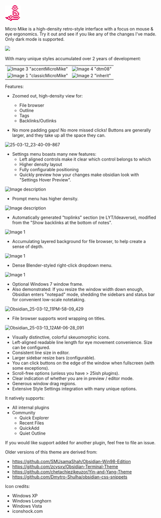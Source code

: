 ![](microMike.png)

Micro Mike is a high-density retro-style interface with a focus on mouse & eye ergonomics. Try it out and see if you like any of the changes I've made. Only dark mode is supported.

![](https://i.imgur.com/jSTlpRI.png)

With many unique styles accumulated over 2 years of development: 

|  | |
|---------|---------|
| ![Image 3](https://i.imgur.com/4Jx5Atd.png) "accentMicroMike"| ![Image 4](https://i.imgur.com/jSTlpRI.png) "dtm08"|
| ![Image 1](https://i.imgur.com/Rn6q0aS.png) "classicMicroMike"| ![Image 2](https://i.imgur.com/q1O8pEV.png) "inherit"|

Features:

* Zoomed out, high-density view for:
	* File browser
 	* Outline
 	* Tags
 	* Backlinks/Outlinks

* No more padding gaps! No more missed clicks! Buttons are generally larger, and they take up all the space they can.

![25-03-12_23-40-09-867](https://github.com/user-attachments/assets/30e5f090-0e2a-48e9-9daf-d7069cee1ab7)

* Settings menu boasts many new features:	
	* Left aligned controls make it clear which control belongs to which
	* Higher density layout
	* Fully configurable positioning
   	* Quickly preview how your changes make obsidian look with "Settings Hover Preview".

<img src="https://i.imgur.com/IWuTIBf.png" alt="Image description" width="300" height="200">

* Prompt menu has higher density.

<img src="https://i.imgur.com/q9MROkd.png" alt="Image description" width="300" height="200">

* Automatically generated "toplinks" section (re LYT/Ideaverse), modified from the "Show backlinks at the bottom of notes".

![Image 1](https://i.imgur.com/NXGEkgz.png)

* Accumulating layered background for file browser, to help create a sense of depth.

![Image 1](https://i.imgur.com/O7VtO3m.png)

* Dense Blender-styled right-click dropdown menu.

![Image 1](https://i.imgur.com/za1tIrI.png)

* Optional Windows 7 window frame.
* Also demonstrated: If you resize the window width down enough, Obsidian enters "notepad" mode, shedding the sidebars and status bar for convenient low-scale notetaking.

![Obsidian_25-03-12_11PM-58-09_429](https://github.com/user-attachments/assets/7b91fa49-e90d-43a0-b807-335519775c98)

* File browser supports word wrapping on titles.

![Obsidian_25-03-13_12AM-06-28_091](https://github.com/user-attachments/assets/4327d2f5-db41-4458-a304-412294b79bea)

* Visually distinctive, colorful skeuomorphic icons.
* Left-aligned readable line length for eye movement convenience. Size can be configured.
* Consistent line size in editor.
* Larger sidebar resize bars (configurable).
* You can click buttons on the edge of the window when fullscreen (with some exceptions).
* Scroll-free options (unless you have > 25ish plugins).
* Clear indication of whether you are in preview / editor mode.
* Generous window drag regions.
* Extensive Style Settings integration with many unique options.

It natively supports:
* All internal plugins
* Community
	* Quick Explorer
	* Recent Files
	* QuickAdd
 	* Quiet Outline

If you would like support added for another plugin, feel free to file an issue. 

Older versions of this theme are derived from:
* https://github.com/SMUsamaShah/Obsidian-Win98-Edition
* https://github.com/zcysxy/Obsidian-Terminal-Theme
* https://github.com/chetachiezikeuzor/Yin-and-Yang-Theme
* https://github.com/Dmytro-Shulha/obsidian-css-snippets

Icon credits:
* Windows XP
* Windows Longhorn
* Windows Vista
* iconshock.com
